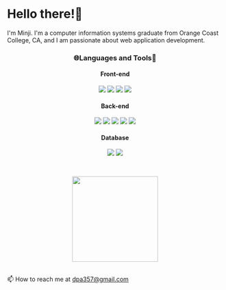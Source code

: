 # Hello there!👋
I'm Minji. I'm a computer information systems graduate from Orange Coast College, CA, and I am passionate about web application development.

<h3 align="center">🌐Languages and Tools🔧</h3>

<h4 align="center">Front-end</h4>
<div align="center">
    <img src="https://img.shields.io/badge/html5-E34F26?style=for-the-badge&logo=html5&logoColor=white">
    <img src="https://img.shields.io/badge/css-1572B6?style=for-the-badge&logo=css3&logoColor=white">
    <img src="https://img.shields.io/badge/javascript-F7DF1E?style=for-the-badge&logo=javascript&logoColor=black">
    <img src="https://img.shields.io/badge/bootstrap-7952B3?style=for-the-badge&logo=bootstrap&logoColor=white">
</div>

<div align="center">
<h4 align="center">Back-end</h4>
    <img src="https://img.shields.io/badge/java-007396?style=for-the-badge&logo=java&logoColor=white">
    <img src="https://img.shields.io/badge/jsp-E64415?style=for-the-badge&logo=jsp&logoColor=black">
    <img src="https://img.shields.io/badge/springboot-6DB33F?style=for-the-badge&logo=springboot&logoColor=white">
    <img src="https://img.shields.io/badge/gradle-02303A?style=for-the-badge&logo=gradle&logoColor=white">
    <img src="https://img.shields.io/badge/mybatis-BE3939?style=for-the-badge&logo=mybatis&logoColor=white">
</div>

<div align="center">
<h4 align="center">Database</h4>
    <img src="https://img.shields.io/badge/oracle-F80000?style=for-the-badge&logo=oracle&logoColor=white">
    <img src="https://img.shields.io/badge/mysql-4479A1?style=for-the-badge&logo=mysql&logoColor=white">
</div>

&nbsp;
<div align="center">
    <a href="https://github.com/minji287">
    <img height=200 align="center" src="https://github-readme-stats.vercel.app/api/top-langs?username=minji287&layout=donut&card_width=320" />
  </a>
</div>
&nbsp;

📫 How to reach me at dpa357@gmail.com

